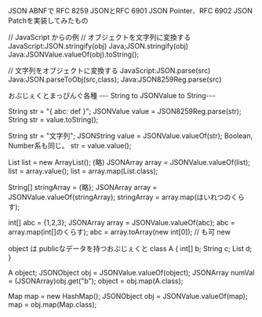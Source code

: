JSON
ABNFで RFC 8259 JSONとRFC 6901 JSON Pointer、RFC 6902 JSON Patchを実装してみたもの

// JavaScript からの例
// オブジェクトを文字列に変換する
JavaScript:JSON.stringify(obj)
Java;JSON.stringify(obj)
Java:JSONValue.valueOf(obj).toString();

// 文字列をオブジェクトに変換する
JavaScript:JSON.parse(src)
Java:JSON.parseToObj(src,class);
Java:JSON8259Reg.parse(src)

おぶじぇくとまっぴんぐ各種
--- String to JSONValue to String---

String str = "{ abc: def }";
JSONValue value = JSON8259Reg.parse(str);
String str = value.toString();

String str = "文字列";
JSONString value = JSONValue.valueOf(str);
Boolean, Number系も同じ。
str = value.value();

List list = new ArrayList();
(略)
JSONArray array = JSONValue.valueOf(list);
list = array.value();
list = array.map(List.class);

String[] stringArray = {略};
JSONArray array = JSONValue.valueOf(stringArray);
stringArray = array.map(はいれつのくらす);

int[] abc = {1,2,3};
JSONArray array = JSONValue.valueOf(abc);
abc = array.map(int[]のくらす);
abc = array.toArray(new int[0]); // も可 new

object は publicなデータを持つおぶじぇくと
class A {
 int[] b;
 String c;
 List d;
}

A object;
JSONObject obj = JSONValue.valueOf(object);
JSONArray numVal = (JSONArray)obj.get("b");
object = obj.map(A.class);

Map map = new HashMap();
JSONObject obj = JSONValue.valueOf(map);
map = obj.map(Map.class);
